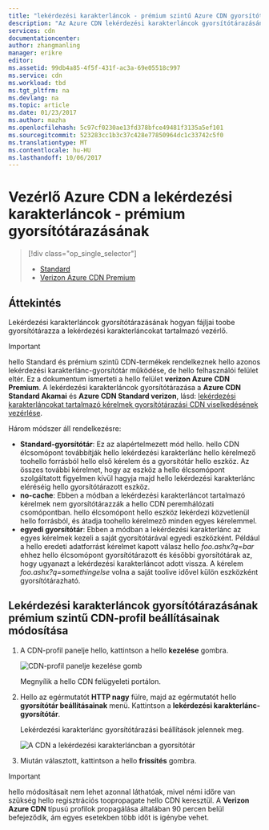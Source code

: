 ```yaml
---
title: "lekérdezési karakterláncok - prémium szintű Azure CDN gyorsítótárazási működését aaaControl |} Microsoft Docs"
description: "Az Azure CDN lekérdezési karakterláncok gyorsítótárazásának hogyan fájljai toobe gyorsítótárazza a lekérdezési karakterláncokat tartalmazó vezérlő."
services: cdn
documentationcenter: 
author: zhangmanling
manager: erikre
editor: 
ms.assetid: 99db4a85-4f5f-431f-ac3a-69e05518c997
ms.service: cdn
ms.workload: tbd
ms.tgt_pltfrm: na
ms.devlang: na
ms.topic: article
ms.date: 01/23/2017
ms.author: mazha
ms.openlocfilehash: 5c97cf0230ae13fd378bfce49481f3135a5ef101
ms.sourcegitcommit: 523283cc1b3c37c428e77850964dc1c33742c5f0
ms.translationtype: MT
ms.contentlocale: hu-HU
ms.lasthandoff: 10/06/2017
---
```

# <a name="control-azure-cdn-caching-behavior-with-query-strings---premium"></a>Vezérlő Azure CDN a lekérdezési karakterláncok - prémium gyorsítótárazásának
> [!div class="op_single_selector"]
> * [Standard](cdn-query-string.md)
> * [Verizon Azure CDN Premium](cdn-query-string-premium.md)
> 
> 

## <a name="overview"></a>Áttekintés
Lekérdezési karakterláncok gyorsítótárazásának hogyan fájljai toobe gyorsítótárazza a lekérdezési karakterláncokat tartalmazó vezérlő.

> [!IMPORTANT]
> hello Standard és prémium szintű CDN-termékek rendelkeznek hello azonos lekérdezési karakterlánc-gyorsítótár működése, de hello felhasználói felület eltér.  Ez a dokumentum ismerteti a hello felület **verizon Azure CDN Premium**.  A lekérdezési karakterláncok gyorsítótárazása a **Azure CDN Standard Akamai** és **Azure CDN Standard verizon**, lásd: [lekérdezési karakterláncokat tartalmazó kérelmek gyorsítótárazási CDN viselkedésének vezérlése](cdn-query-string.md).
> 
> 

Három módszer áll rendelkezésre:

* **Standard-gyorsítótár**: Ez az alapértelmezett mód hello.  hello CDN élcsomópont továbbítják hello lekérdezési karakterlánc hello kérelmező toohello forrásból hello első kérelem és a gyorsítótár hello eszköz.  Az összes további kérelmet, hogy az eszköz a hello élcsomópont szolgáltatott figyelmen kívül hagyja majd hello lekérdezési karakterlánc eléréséig hello gyorsítótárazott eszköz.
* **no-cache**: Ebben a módban a lekérdezési karakterláncot tartalmazó kérelmek nem gyorsítótárazzák a hello CDN peremhálózati csomópontban.  hello élcsomópont hello eszköz lekérdezi közvetlenül hello forrásból, és átadja toohello kérelmező minden egyes kérelemmel.
* **egyedi gyorsítótár**: Ebben a módban a lekérdezési karakterlánc az egyes kérelmek kezeli a saját gyorsítótárával egyedi eszközként.  Például a hello eredeti adatforrást kérelmet kapott válasz hello *foo.ashx?q=bar* ehhez hello élcsomópont gyorsítótárazott és későbbi gyorsítótárak az, hogy ugyanazt a lekérdezési karakterláncot adott vissza.  A kérelem *foo.ashx?q=somethingelse* volna a saját toolive idővel külön eszközként gyorsítótárazható.

## <a name="changing-query-string-caching-settings-for-premium-cdn-profiles"></a>Lekérdezési karakterláncok gyorsítótárazásának prémium szintű CDN-profil beállításainak módosítása
1. A CDN-profil panelje hello, kattintson a hello **kezelése** gombra.
   
    ![CDN-profil panelje kezelése gomb](./media/cdn-query-string-premium/cdn-manage-btn.png)
   
    Megnyílik a hello CDN felügyeleti portálon.
2. Hello az egérmutatót **HTTP nagy** fülre, majd az egérmutatót hello **gyorsítótár beállításainak** menü.  Kattintson a **lekérdezési karakterlánc-gyorsítótár**.
   
    Lekérdezési karakterlánc gyorsítótárazási beállítások jelennek meg.
   
    ![A CDN a lekérdezési karakterláncban a gyorsítótár](./media/cdn-query-string-premium/cdn-query-string.png)
3. Miután választott, kattintson a hello **frissítés** gombra.

> [!IMPORTANT]
> hello módosításait nem lehet azonnal láthatóak, mivel némi időre van szükség hello regisztrációs toopropagate hello CDN keresztül.  A <b>Verizon Azure CDN</b> típusú profilok propagálása általában 90 percen belül befejeződik, ám egyes esetekben több időt is igénybe vehet.
> 
> 


